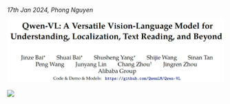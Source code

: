 *17th Jan 2024, Phong Nguyen*

<div>
<p align="center">
  <img src="figure1.png" style="width:800px"/>
</p>

<a href='https://arxiv.org/abs/2308.12966'><img src='https://img.shields.io/badge/dynamic/json?url=https://api.semanticscholar.org/graph/v1/paper/5ddb51ae85deca14dc7fc8adc07305c22a1ebe0a?fields=citationCount&query=citationCount&label=2023&prefix=citation%20'/></a>

</div>